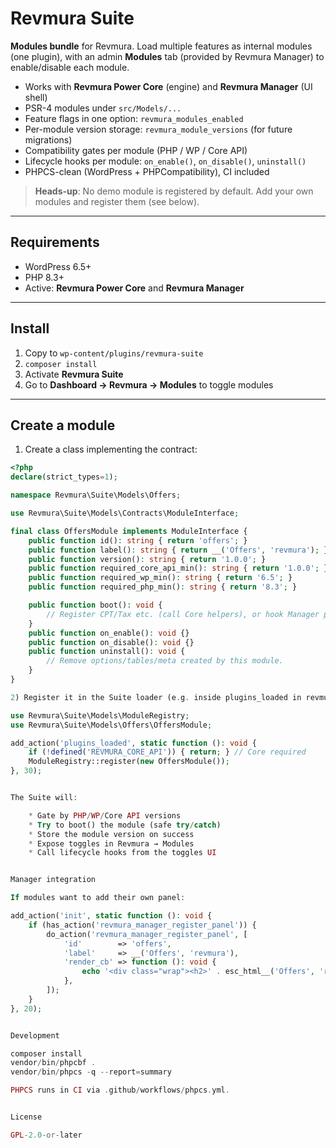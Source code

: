 # Revmura Suite

**Modules bundle** for Revmura. Load multiple features as internal modules (one plugin), with an admin **Modules** tab (provided by Revmura Manager) to enable/disable each module.

- Works with **Revmura Power Core** (engine) and **Revmura Manager** (UI shell)
- PSR-4 modules under `src/Models/...`
- Feature flags in one option: `revmura_modules_enabled`
- Per-module version storage: `revmura_module_versions` (for future migrations)
- Compatibility gates per module (PHP / WP / Core API)
- Lifecycle hooks per module: `on_enable()`, `on_disable()`, `uninstall()`
- PHPCS-clean (WordPress + PHPCompatibility), CI included

> **Heads-up**: No demo module is registered by default. Add your own modules and register them (see below).

---

## Requirements
- WordPress 6.5+
- PHP 8.3+
- Active: **Revmura Power Core** and **Revmura Manager**

---

## Install
1. Copy to `wp-content/plugins/revmura-suite`
2. `composer install`
3. Activate **Revmura Suite**
4. Go to **Dashboard → Revmura → Modules** to toggle modules

---

## Create a module

1) Create a class implementing the contract:

```php
<?php
declare(strict_types=1);

namespace Revmura\Suite\Models\Offers;

use Revmura\Suite\Models\Contracts\ModuleInterface;

final class OffersModule implements ModuleInterface {
    public function id(): string { return 'offers'; }
    public function label(): string { return __('Offers', 'revmura'); }
    public function version(): string { return '1.0.0'; }
    public function required_core_api_min(): string { return '1.0.0'; }
    public function required_wp_min(): string { return '6.5'; }
    public function required_php_min(): string { return '8.3'; }

    public function boot(): void {
        // Register CPT/Tax etc. (call Core helpers), or hook Manager panels via do_action(...)
    }
    public function on_enable(): void {}
    public function on_disable(): void {}
    public function uninstall(): void {
        // Remove options/tables/meta created by this module.
    }
}

2) Register it in the Suite loader (e.g. inside plugins_loaded in revmura-suite.php or a dedicated bootstrap file):

use Revmura\Suite\Models\ModuleRegistry;
use Revmura\Suite\Models\Offers\OffersModule;

add_action('plugins_loaded', static function (): void {
    if (!defined('REVMURA_CORE_API')) { return; } // Core required
    ModuleRegistry::register(new OffersModule());
}, 30);


The Suite will:

	* Gate by PHP/WP/Core API versions
	* Try to boot() the module (safe try/catch)
	* Store the module version on success
	* Expose toggles in Revmura → Modules
	* Call lifecycle hooks from the toggles UI


Manager integration

If modules want to add their own panel:

add_action('init', static function (): void {
    if (has_action('revmura_manager_register_panel')) {
        do_action('revmura_manager_register_panel', [
            'id'        => 'offers',
            'label'     => __('Offers', 'revmura'),
            'render_cb' => function (): void {
                echo '<div class="wrap"><h2>' . esc_html__('Offers', 'revmura') . '</h2></div>';
            },
        ]);
    }
}, 20);


Development

composer install
vendor/bin/phpcbf .
vendor/bin/phpcs -q --report=summary

PHPCS runs in CI via .github/workflows/phpcs.yml.


License

GPL-2.0-or-later